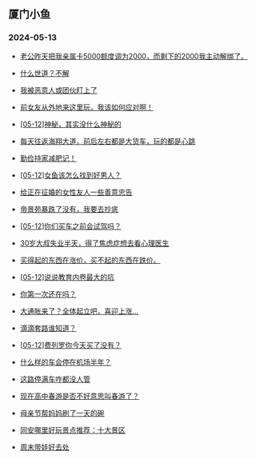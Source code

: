 ## 厦门小鱼 
### 2024-05-13

+ [老公昨天把我亲属卡5000额度调为2000，而剩下的2000我主动解绑了。](http://bbs.xmfish.com/read-htm-tid-18189175.html)

+ [什么世道？不解](http://bbs.xmfish.com/read-htm-tid-18189144.html)

+ [我被恶意人或团伙盯上了](http://bbs.xmfish.com/read-htm-tid-18189212.html)

+ [前女友从外地来这里玩，我该如何应对啊！](http://bbs.xmfish.com/read-htm-tid-18189135.html)

+ [[05-12]神秘，其实没什么神秘的](http://bbs.xmfish.com/read-htm-tid-18189180.html)

+ [每天往返海翔大道，前后左右都是大货车，玩的都是心跳](http://bbs.xmfish.com/read-htm-tid-18189177.html)

+ [勤俭持家减肥记！](http://bbs.xmfish.com/read-htm-tid-18189227.html)

+ [[05-12]女鱼该怎么找到好男人？](http://bbs.xmfish.com/read-htm-tid-18189185.html)

+ [给正在征婚的女性友人一些善意忠告](http://bbs.xmfish.com/read-htm-tid-18189146.html)

+ [帝景苑暴跌了没有，我要去抄底](http://bbs.xmfish.com/read-htm-tid-18189361.html)

+ [[05-12]你们买车之前会试驾吗？](http://bbs.xmfish.com/read-htm-tid-18189260.html)

+ [30岁大叔失业半天，得了焦虑症想去看心理医生](http://bbs.xmfish.com/read-htm-tid-18189316.html)

+ [买得起的东西在涨价，买不起的东西在跌价。](http://bbs.xmfish.com/read-htm-tid-18189247.html)

+ [[05-12]说说教育内卷最大的坑](http://bbs.xmfish.com/read-htm-tid-18189268.html)

+ [你第一次还在吗？](http://bbs.xmfish.com/read-htm-tid-18189266.html)

+ [大通胀来了？全体起立吧，喜迎上涨…](http://bbs.xmfish.com/read-htm-tid-18189499.html)

+ [滴滴套路谁知道？](http://bbs.xmfish.com/read-htm-tid-18189335.html)

+ [[05-12]费列罗你今天买了没有？](http://bbs.xmfish.com/read-htm-tid-18189504.html)

+ [什么样的车会停在机场半年？](http://bbs.xmfish.com/read-htm-tid-18189523.html)

+ [这路停满车咋都没人管](http://bbs.xmfish.com/read-htm-tid-18189439.html)

+ [现在高中春游是否不好意思叫春游了？](http://bbs.xmfish.com/read-htm-tid-18189515.html)

+ [母亲节帮妈妈刷了一天的碗](http://bbs.xmfish.com/read-htm-tid-18189472.html)

+ [同安哪里好玩景点推荐：十大景区](http://bbs.xmfish.com/read-htm-tid-18189491.html)

+ [周末带娃好去处](http://bbs.xmfish.com/read-htm-tid-18189478.html)

